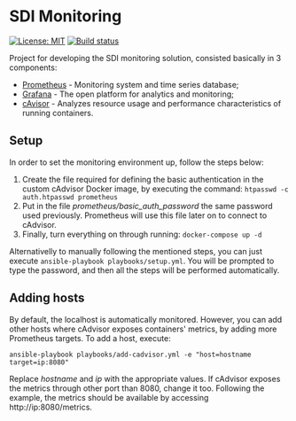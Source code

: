 # SDI Monitoring

[![License: MIT](https://img.shields.io/badge/License-MIT-yellow.svg)](https://opensource.org/licenses/MIT) [![Build status](https://travis-ci.org/savvydatainsights/monitoring.svg?branch=master)](https://travis-ci.org/savvydatainsights/monitoring)

Project for developing the SDI monitoring solution, consisted basically in 3 components:

- [Prometheus](https://prometheus.io) - Monitoring system and time series database;
- [Grafana](https://grafana.com) - The open platform for analytics and monitoring;
- [cAvisor](https://github.com/google/cadvisor) - Analyzes resource usage and performance characteristics of running containers.

## Setup

In order to set the monitoring environment up, follow the steps below:

1. Create the file required for defining the basic authentication in the custom cAdvisor Docker image, by executing the command: `htpasswd -c auth.htpasswd prometheus`
2. Put in the file *prometheus/basic_auth_password* the same password used previously. Prometheus will use this file later on to connect to cAdvisor.
3. Finally, turn everything on through running: `docker-compose up -d`

Alternativelly to manually following the mentioned steps, you can just execute `ansible-playbook playbooks/setup.yml`. You will be prompted to type the password, and then all the steps will be performed automatically.

## Adding hosts

By default, the localhost is automatically monitored. However, you can add other hosts where cAdvisor exposes containers' metrics, by adding more Prometheus targets. To add a host, execute:

`ansible-playbook playbooks/add-cadvisor.yml -e "host=hostname target=ip:8080"`

Replace *hostname* and *ip* with the appropriate values. If cAdvisor exposes the metrics through other port than 8080, change it too. Following the example, the metrics should be available by accessing http://ip:8080/metrics.
